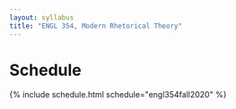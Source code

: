 ```yaml
---
layout: syllabus
title: "ENGL 354, Modern Rhetorical Theory"
---
```


# Schedule

{% include schedule.html schedule="engl354fall2020" %}

